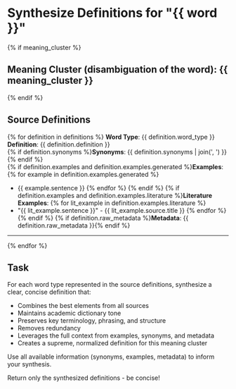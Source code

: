 # Synthesize Definitions for "{{ word }}"

{% if meaning_cluster %}

## Meaning Cluster (disambiguation of the word): {{ meaning_cluster }}

{% endif %}

## Source Definitions

{% for definition in definitions %}
**Word Type**: {{ definition.word_type }}  
**Definition**: {{ definition.definition }}  
{% if definition.synonyms %}**Synonyms**: {{ definition.synonyms | join(', ') }}{% endif %}  
{% if definition.examples and definition.examples.generated %}**Examples**: 
{% for example in definition.examples.generated %}
- {{ example.sentence }}
{% endfor %}
{% endif %}
{% if definition.examples and definition.examples.literature %}**Literature Examples**: 
{% for lit_example in definition.examples.literature %}
- "{{ lit_example.sentence }}" - {{ lit_example.source.title }}
{% endfor %}
{% endif %}
{% if definition.raw_metadata %}**Metadata**: {{ definition.raw_metadata }}{% endif %}

---

{% endfor %}

## Task

For each word type represented in the source definitions, synthesize a clear, concise definition that:

-   Combines the best elements from all sources  
-   Maintains academic dictionary tone  
-   Preserves key terminology, phrasing, and structure  
-   Removes redundancy  
-   Leverages the full context from examples, synonyms, and metadata  
-   Creates a supreme, normalized definition for this meaning cluster  

Use all available information (synonyms, examples, metadata) to inform your synthesis.

Return only the synthesized definitions - be concise!
